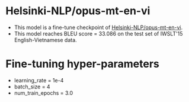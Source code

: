 # Helsinki-NLP/opus-mt-en-vi
- This model is a fine-tune checkpoint of [Helsinki-NLP/opus-mt-en-vi](https://huggingface.co/Helsinki-NLP/opus-mt-en-vi).
- This model reaches BLEU score = 33.086 on the test set of IWSLT'15 English-Vietnamese data.

# Fine-tuning hyper-parameters
- learning_rate = 1e-4
- batch_size = 4
- num_train_epochs = 3.0